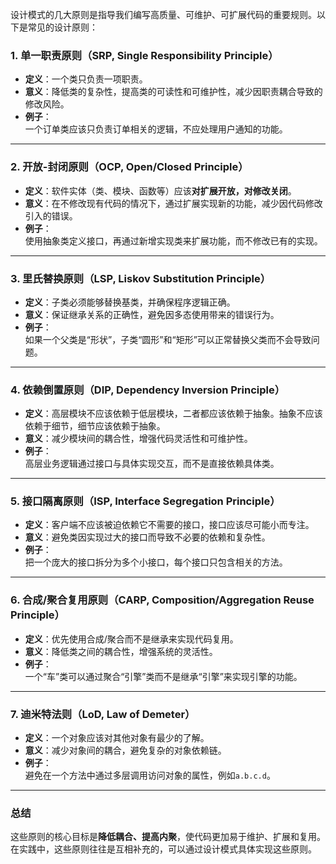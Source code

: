 设计模式的几大原则是指导我们编写高质量、可维护、可扩展代码的重要规则。以下是常见的设计原则：  

### 1. **单一职责原则（SRP, Single Responsibility Principle）**  
- **定义**：一个类只负责一项职责。  
- **意义**：降低类的复杂性，提高类的可读性和可维护性，减少因职责耦合导致的修改风险。  
- **例子**：  
  一个订单类应该只负责订单相关的逻辑，不应处理用户通知的功能。

---

### 2. **开放-封闭原则（OCP, Open/Closed Principle）**  
- **定义**：软件实体（类、模块、函数等）应该**对扩展开放，对修改关闭**。  
- **意义**：在不修改现有代码的情况下，通过扩展实现新的功能，减少因代码修改引入的错误。  
- **例子**：  
  使用抽象类定义接口，再通过新增实现类来扩展功能，而不修改已有的实现。

---

### 3. **里氏替换原则（LSP, Liskov Substitution Principle）**  
- **定义**：子类必须能够替换基类，并确保程序逻辑正确。  
- **意义**：保证继承关系的正确性，避免因多态使用带来的错误行为。  
- **例子**：  
  如果一个父类是“形状”，子类“圆形”和“矩形”可以正常替换父类而不会导致问题。

---

### 4. **依赖倒置原则（DIP, Dependency Inversion Principle）**  
- **定义**：高层模块不应该依赖于低层模块，二者都应该依赖于抽象。抽象不应该依赖于细节，细节应该依赖于抽象。  
- **意义**：减少模块间的耦合性，增强代码灵活性和可维护性。  
- **例子**：  
  高层业务逻辑通过接口与具体实现交互，而不是直接依赖具体类。

---

### 5. **接口隔离原则（ISP, Interface Segregation Principle）**  
- **定义**：客户端不应该被迫依赖它不需要的接口，接口应该尽可能小而专注。  
- **意义**：避免类因实现过大的接口而导致不必要的依赖和复杂性。  
- **例子**：  
  把一个庞大的接口拆分为多个小接口，每个接口只包含相关的方法。

---

### 6. **合成/聚合复用原则（CARP, Composition/Aggregation Reuse Principle）**  
- **定义**：优先使用合成/聚合而不是继承来实现代码复用。  
- **意义**：降低类之间的耦合性，增强系统的灵活性。  
- **例子**：  
  一个“车”类可以通过聚合“引擎”类而不是继承“引擎”来实现引擎的功能。

---

### 7. **迪米特法则（LoD, Law of Demeter）**  
- **定义**：一个对象应该对其他对象有最少的了解。  
- **意义**：减少对象间的耦合，避免复杂的对象依赖链。  
- **例子**：  
  避免在一个方法中通过多层调用访问对象的属性，例如`a.b.c.d`。

---

### 总结  
这些原则的核心目标是**降低耦合、提高内聚**，使代码更加易于维护、扩展和复用。在实践中，这些原则往往是互相补充的，可以通过设计模式具体实现这些原则。